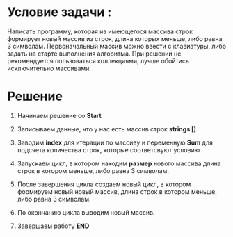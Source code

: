# Условие задачи :
   Написать программу, которая из имеющегося массива строк формирует новый массив из строк, длина которых меньше, либо равна 3 символам. Первоначальный массив можно ввести с клавиатуры, либо задать на старте выполнения алгоритма. При решении не рекомендуется пользоваться коллекциями, лучше обойтись исключительно массивами.

   # Решение

1. Начинаем решение со **Start**

2. Записываем данные, что у нас есть массив строк **strings []**

3. Заводим **index** для итерации по массиву и переменную **Sum** для подсчета количества строк, которые соответсвуют условию

4. Запускаем цикл, в котором находим **размер** нового массива длина строк в котором меньше, либо равна 3 символам.
 
5. После завершения цикла создаем новый цикл, в котором формируем новый новый массив, 
длина строк в котором меньше, либо равна 3 символам.

6. По окончанию цикла выводим новый массив.

7. Завершаем работу **END**



